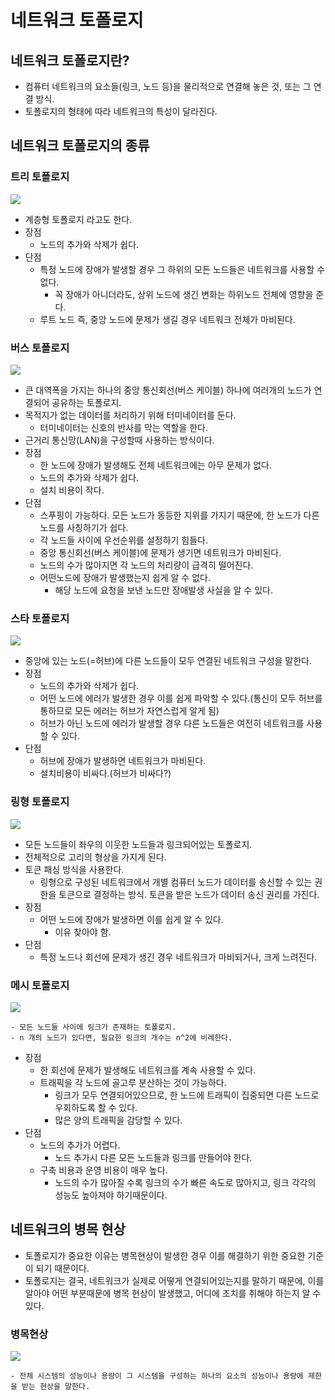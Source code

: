 # 네트워크 토폴로지
## 네트워크 토폴로지란?
- 컴퓨터 네트워크의 요소들(링크, 노드 등)을 물리적으로 연결해 놓은 것, 또는 그 연결 방식.
- 토폴로지의 형태에 따라 네트워크의 특성이 달라진다.
## 네트워크 토폴로지의 종류
### 트리 토폴로지
<img src="/이미지/네트워크/네트워크 토폴로지/트리 토폴로지.jpeg">

- 계층형 토폴로지 라고도 한다.
- 장점
    - 노드의 추가와 삭제가 쉽다.
- 단점
    - 특정 노드에 장애가 발생할 경우 그 하위의 모든 노드들은 네트워크를 사용할 수 없다.
        - 꼭 장애가 아니더라도, 상위 노드에 생긴 변화는 하위노드 전체에 영향을 준다.
    - 루트 노드 즉, 중앙 노드에 문제가 생길 경우 네트워크 전체가 마비된다.
### 버스 토폴로지
<img src="/이미지/네트워크/네트워크 토폴로지/버스 토폴로지.jpeg">

- 큰 대역폭을 가지는 하나의 중앙 통신회선(버스 케이블) 하나에 여러개의 노드가 연결되어 공유하는 토폴로지.
- 목적지가 없는 데이터를 처리하기 위해 터미네이터를 둔다.
    - 터미네이터는 신호의 반사를 막는 역할을 한다.
- 근거리 통신망(LAN)을 구성할때 사용하는 방식이다.
- 장점
    - 한 노드에 장애가 발생해도 전체 네트워크에는 아무 문제가 없다.
    - 노드의 추가와 삭제가 쉽다.
    - 설치 비용이 작다.
- 단점
    - 스푸핑이 가능하다. 모든 노드가 동등한 지위를 가지기 때문에, 한 노드가 다른 노드를 사칭하기가 쉽다.
    - 각 노드들 사이에 우선순위를 설정하기 힘들다. 
    - 중앙 통신회선(버스 케이블)에 문제가 생기면 네트워크가 마비된다.
    - 노드의 수가 많아지면 각 노드의 처리량이 급격히 떨어진다.
    - 어떤노드에 장애가 발생했는지 쉽게 알 수 없다.
        - 해당 노드에 요청을 보낸 노드만 장애발생 사실을 알 수 있다.
### 스타 토폴로지
<img src="/이미지/네트워크/네트워크 토폴로지/스타 토폴로지.jpeg">

- 중앙에 있는 노드(=허브)에 다른 노드들이 모두 연결된 네트워크 구성을 말한다.
- 장점
    - 노드의 추가와 삭제가 쉽다.
    - 어떤 노드에 에러가 발생한 경우 이를 쉽게 파악할 수 있다.(통신이 모두 허브를 통하므로 모든 에러는 허브가 자연스럽게 알게 됨)
    - 허브가 아닌 노드에 에러가 발생할 경우 다른 노드들은 여전히 네트워크를 사용할 수 있다.
- 단점
    - 허브에 장애가 발생하면 네트워크가 마비된다.
    - 설치비용이 비싸다.(허브가 비싸다?)
### 링형 토폴로지
<img src="/이미지/네트워크/네트워크 토폴로지/링형 토폴로지.jpeg">

- 모든 노드들이 좌우의 이웃한 노드들과 링크되어있는 토폴로지.
- 전체적으로 고리의 형상을 가지게 된다.
- 토큰 패싱 방식을 사용한다.
    - 링형으로 구성된 네트워크에서 개별 컴퓨터 노드가 데이터를 송신할 수 있는 권한을 토큰으로 결정하는 방식. 토큰을 받은 노드가 데이터 송신 권리를 가진다.
- 장점
    - 어떤 노드에 장애가 발생하면 이를 쉽게 알 수 있다.
        - 이유 찾아야 함.
- 단점
    - 특정 노드나 회선에 문제가 생긴 경우 네트워크가 마비되거나, 크게 느려진다.
### 메시 토폴로지
<img src="/이미지/네트워크/네트워크 토폴로지/메시 토폴로지.jpeg">

    - 모든 노드들 사이에 링크가 존재하는 토폴로지.
    - n 개의 노드가 있다면, 필요한 링크의 개수는 n^2에 비례한다.
- 장점
    - 한 회선에 문제가 발생해도 네트워크를 계속 사용할 수 있다.
    - 트래픽을 각 노드에 골고루 분산하는 것이 가능하다.
        - 링크가 모두 연결되어있으므로, 한 노드에 트래픽이 집중되면 다른 노드로 우회하도록 할 수 있다.
        - 많은 양의 트래픽을 감당할 수 있다.
- 단점
    - 노드의 추가가 어렵다.
        - 노드 추가시 다른 모든 노드들과 링크를 만들어야 한다.
    - 구축 비용과 운영 비용이 매우 높다.
        - 노드의 수가 많아질 수록 링크의 수가 빠른 속도로 많아지고, 링크 각각의 성능도 높아져야 하기때문이다.
## 네트워크의 병목 현상
- 토폴로지가 중요한 이유는 병목현상이 발생한 경우 이를 해결하기 위한 중요한 기준이 되기 때문이다.
- 토폴로지는 결국, 네트워크가 실제로 어떻게 연결되어있는지를 말하기 때문에, 이를 알아야 어떤 부분때문에 병목 현상이 발생했고, 어디에 조치를 취해야 하는지 알 수 있다.
### 병목현상
<img src="/이미지/네트워크/네트워크 토폴로지/병목현상.jpeg">

    - 전체 시스템의 성능이나 용량이 그 시스템을 구성하는 하나의 요소의 성능이나 용량에 제한을 받는 현상을 말한다.
